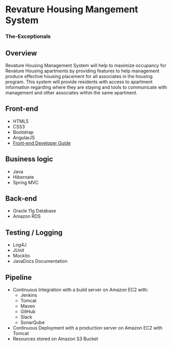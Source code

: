 ﻿# Revature Housing Mangement System
 ### The-Exceptionals
 
 ## Overview
Revature Housing Management System will help to maximize occupancy for Revature Housing apartments by providing features to help management produce effective housing placement for all associates in the housing program. This system will provide residents with access to apartment information regarding where they are staying and tools to communicate with management and other associates within the same apartment.

## Front-end
* HTML5
* CSS3
* Bootstrap
* AngularJS
* [Front-end Developer Guide](https://docs.google.com/document/d/1cIqQmig4GcmZnhhGtCogrK6nxgE3BojQP_0fxk7gtSQ/edit?usp=sharing)

## Business logic
* Java
* Hibernate
* Spring MVC

## Back-end
* Oracle 11g Database
* Amazon RDS

## Testing / Logging
* Log4J
* JUnit
* Mockito
* JavaDocs Documentation

## Pipeline
* Continuous Integration with a build server on Amazon EC2 with:
  * Jenkins
  * Tomcat
  * Maven
  * GitHub
  * Slack
  * SonarQube
* Continuous Deployment with a production server on Amazon EC2 with Tomcat
* Resources stored on Amazon S3 Bucket
   

